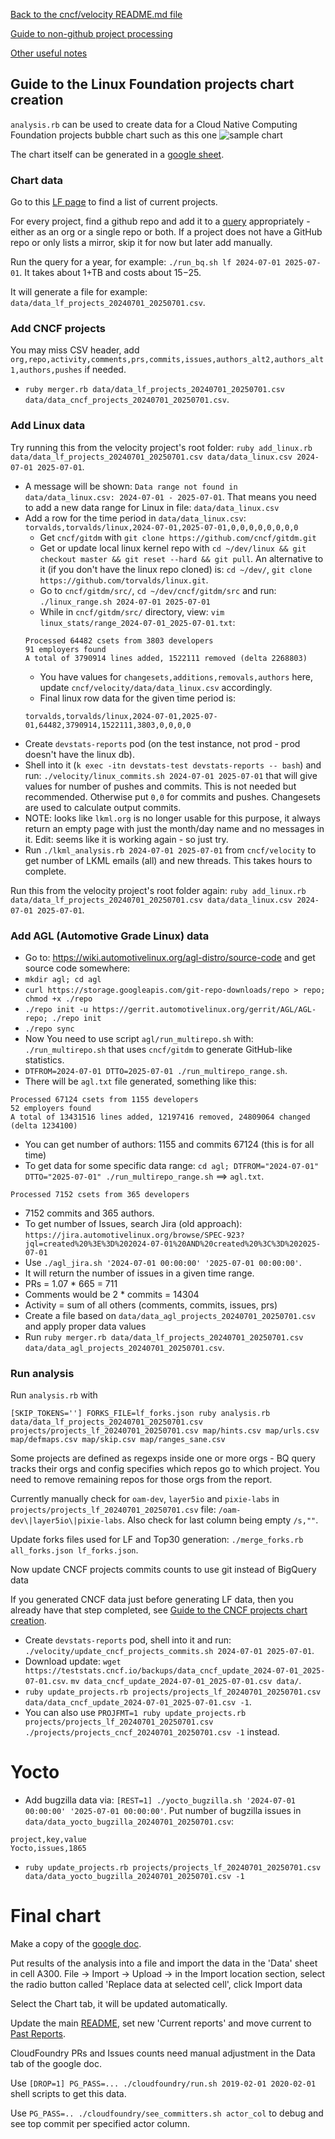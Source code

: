 [Back to the cncf/velocity README.md file](../README.md)

[Guide to non-github project processing](non_github_repositories.md)

[Other useful notes](other_notes.md)

## Guide to the Linux Foundation projects chart creation

`analysis.rb` can be used to create data for a Cloud Native Computing Foundation projects bubble chart such as this one
![sample chart](./linuxfoundation_chart_example.png?raw=true "CNCF projects")

The chart itself can be generated in a [google sheet](https://docs.google.com/spreadsheets/d/1z7UMEA6VBKNSrsJp2gAVX3IEUYusjWlz7uoybhXYE3s/edit?usp=sharing).

### Chart data
Go to this [LF page](https://www.linuxfoundation.org/projects/) to find a list of current projects.

For every project, find a github repo and add it to a [query](BigQuery/velocity_lf.sql) appropriately - either as an org or a single repo or both. If a project does not have a GitHub repo or only lists a mirror, skip it for now but later add manually.

Run the query for a year, for example: `./run_bq.sh lf 2024-07-01 2025-07-01`. It takes about 1+TB and costs about $15-$25.

It will generate a file for example: `data/data_lf_projects_20240701_20250701.csv`.

### Add CNCF projects

You may miss CSV header, add `org,repo,activity,comments,prs,commits,issues,authors_alt2,authors_alt1,authors,pushes` if needed.

- `ruby merger.rb data/data_lf_projects_20240701_20250701.csv data/data_cncf_projects_20240701_20250701.csv`.


### Add Linux data

Try running this from the velocity project's root folder:
`ruby add_linux.rb data/data_lf_projects_20240701_20250701.csv data/data_linux.csv 2024-07-01 2025-07-01`.
- A message will be shown: `Data range not found in data/data_linux.csv: 2024-07-01 - 2025-07-01`. That means you need to add a new data range for Linux in file: `data/data_linux.csv`
- Add a row for the time period in `data/data_linux.csv`: `torvalds,torvalds/linux,2024-07-01,2025-07-01,0,0,0,0,0,0,0,0`
	- Get `cncf/gitdm` with `git clone https://github.com/cncf/gitdm.git`
	- Get or update local linux kernel repo with `cd ~/dev/linux && git checkout master && git reset --hard && git pull`. An alternative to it (if you don't have the linux repo cloned) is: `cd ~/dev/`, `git clone https://github.com/torvalds/linux.git`.
	- Go to `cncf/gitdm/src/`, `cd ~/dev/cncf/gitdm/src` and run: `./linux_range.sh 2024-07-01 2025-07-01`
	- While in `cncf/gitdm/src/` directory, view: `vim linux_stats/range_2024-07-01_2025-07-01.txt`:
	```
	Processed 64482 csets from 3803 developers
	91 employers found
	A total of 3790914 lines added, 1522111 removed (delta 2268803)
	```
	- You have values for `changesets,additions,removals,authors` here, update `cncf/velocity/data/data_linux.csv` accordingly.
	- Final linux row data for the given time period is:
	```
	torvalds,torvalds/linux,2024-07-01,2025-07-01,64482,3790914,1522111,3803,0,0,0,0
	```
- Create `devstats-reports` pod (on the test instance, not prod - prod doesn't have the linux db).
- Shell into it (`k exec -itn devstats-test devstats-reports -- bash`) and run: `./velocity/linux_commits.sh 2024-07-01 2025-07-01` that will give values for number of pushes and commits. This is not needed but recommended. Otherwise put `0,0` for commits and pushes. Changesets are used to calculate output commits.
- NOTE: looks like `lkml.org` is no longer usable for this purpose, it always return an empty page with just the month/day name and no messages in it. Edit: seems like it is working again - so just try.
- Run `./lkml_analysis.rb 2024-07-01 2025-07-01` from `cncf/velocity` to get number of LKML emails (all) and new threads. This takes hours to complete.

Run this from the velocity project's root folder again:
`ruby add_linux.rb data/data_lf_projects_20240701_20250701.csv data/data_linux.csv 2024-07-01 2025-07-01`.


### Add AGL (Automotive Grade Linux) data

- Go to: https://wiki.automotivelinux.org/agl-distro/source-code and get source code somewhere:
- `mkdir agl; cd agl`
- `curl https://storage.googleapis.com/git-repo-downloads/repo > repo; chmod +x ./repo`
- `./repo init -u https://gerrit.automotivelinux.org/gerrit/AGL/AGL-repo; ./repo init`
- `./repo sync`
- Now You need to use script `agl/run_multirepo.sh` with: `./run_multirepo.sh` that uses `cncf/gitdm` to generate GitHub-like statistics.
- `DTFROM=2024-07-01 DTTO=2025-07-01 ./run_multirepo_range.sh`.
- There will be `agl.txt` file generated, something like this:
```
Processed 67124 csets from 1155 developers
52 employers found
A total of 13431516 lines added, 12197416 removed, 24809064 changed (delta 1234100)
```
- You can get number of authors: 1155 and commits 67124 (this is for all time)
- To get data for some specific data range: `cd agl; DTFROM="2024-07-01" DTTO="2025-07-01" ./run_multirepo_range.sh` ==> `agl.txt`.
```
Processed 7152 csets from 365 developers
```
- 7152 commits and 365 authors.
- To get number of Issues, search Jira (old approach): `https://jira.automotivelinux.org/browse/SPEC-923?jql=created%20%3E%3D%202024-07-01%20AND%20created%20%3C%3D%202025-07-01`
- Use `./agl_jira.sh '2024-07-01 00:00:00' '2025-07-01 00:00:00'`.
- It will return the number of issues in a given time range.
- PRs = 1.07 * 665 = 711
- Comments would be 2 * commits = 14304
- Activity = sum of all others (comments, commits, issues, prs)
- Create a file based on `data/data_agl_projects_20240701_20250701.csv` and apply proper data values
- Run `ruby merger.rb data/data_lf_projects_20240701_20250701.csv data/data_agl_projects_20240701_20250701.csv`.


### Run analysis

Run `analysis.rb` with
```
[SKIP_TOKENS=''] FORKS_FILE=lf_forks.json ruby analysis.rb data/data_lf_projects_20240701_20250701.csv projects/projects_lf_20240701_20250701.csv map/hints.csv map/urls.csv map/defmaps.csv map/skip.csv map/ranges_sane.csv
```

Some projects are defined as regexps inside one or more orgs - BQ query tracks their orgs and config specifies which repos go to which project. You need to remove remaining repos for those orgs from the report.

Currently manually check for `oam-dev`, `layer5io` and `pixie-labs` in `projects/projects_lf_20240701_20250701.csv` file: `/oam-dev\|layer5io\|pixie-labs`. Also check for last column being empty `/s,""`.

Update forks files used for LF and Top30 generation: `./merge_forks.rb all_forks.json lf_forks.json`.

Now update CNCF projects commits counts to use git instead of BigQuery data

If you generated CNCF data just before generating LF data, then you already have that step completed, see [Guide to the CNCF projects chart creation](docs/cncf_chart_creation.md).

- Create `devstats-reports` pod, shell into it and run: `./velocity/update_cncf_projects_commits.sh 2024-07-01 2025-07-01`.
- Download update: `wget https://teststats.cncf.io/backups/data_cncf_update_2024-07-01_2025-07-01.csv`. `mv data_cncf_update_2024-07-01_2025-07-01.csv data/`.
- `ruby update_projects.rb projects/projects_lf_20240701_20250701.csv data/data_cncf_update_2024-07-01_2025-07-01.csv -1`.
- You can also use `PROJFMT=1 ruby update_projects.rb projects/projects_lf_20240701_20250701.csv ./projects/projects_cncf_20240701_20250701.csv -1` instead.


# Yocto

- Add bugzilla data via: `[REST=1] ./yocto_bugzilla.sh '2024-07-01 00:00:00' '2025-07-01 00:00:00'`. Put number of bugzilla issues in `data/data_yocto_bugzilla_20240701_20250701.csv`:
```
project,key,value
Yocto,issues,1865
```
- `ruby update_projects.rb projects/projects_lf_20240701_20250701.csv data/data_yocto_bugzilla_20240701_20250701.csv -1`


# Final chart

Make a copy of the [google doc](https://docs.google.com/spreadsheets/d/13t1OOHi-r-kVUSfd3t40bjlfP-i91IM_jAXW92YgrEc/edit?usp=sharing).

Put results of the analysis into a file and import the data in the 'Data' sheet in cell A300.
File -> Import -> Upload -> in the Import location section, select the radio button called 'Replace data at selected cell', click Import data

Select the Chart tab, it will be updated automatically.

Update the main [README](https://github.com/cncf/velocity#current-reports), set new 'Current reports' and move current to [Past Reports](https://github.com/cncf/velocity#past-reports).

CloudFoundry PRs and Issues counts need manual adjustment in the Data tab of the google doc.

Use `[DROP=1] PG_PASS=... ./cloudfoundry/run.sh 2019-02-01 2020-02-01` shell scripts to get this data.

Use `PG_PASS=.. ./cloudfoundry/see_committers.sh actor_col` to debug and see top commit per specified actor column.
